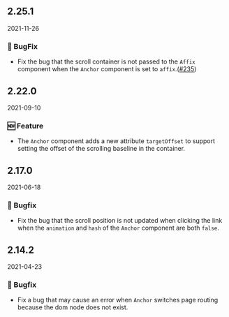 ## 2.25.1

2021-11-26

### 🐛 BugFix

- Fix the bug that the scroll container is not passed to the `Affix` component when the `Anchor` component is set to `affix`.([#235](https://github.com/arco-design/arco-design/pull/235))

## 2.22.0

2021-09-10

### 🆕 Feature

- The `Anchor` component adds a new attribute `targetOffset` to support setting the offset of the scrolling baseline in the container.

## 2.17.0

2021-06-18

### 🐛 Bugfix

- Fix the bug that the scroll position is not updated when clicking the link when the `animation` and `hash` of the `Anchor` component are both `false`.

## 2.14.2

2021-04-23

### 🐛 Bugfix

- Fix a bug that may cause an error when `Anchor` switches page routing because the dom node does not exist.

